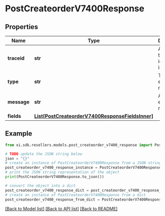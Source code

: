 # PostCreateorderV7400Response


## Properties

Name | Type | Description | Notes
------------ | ------------- | ------------- | -------------
**traceid** | **str** | A unique trace id to identify the issue. | [optional] 
**type** | **str** | Type of the error message. | [optional] 
**message** | **str** | A detailed error message. | [optional] 
**fields** | [**List[PostCreateorderV7400ResponseFieldsInner]**](PostCreateorderV7400ResponseFieldsInner.md) |  | [optional] 

## Example

```python
from xi.sdk.resellers.models.post_createorder_v7400_response import PostCreateorderV7400Response

# TODO update the JSON string below
json = "{}"
# create an instance of PostCreateorderV7400Response from a JSON string
post_createorder_v7400_response_instance = PostCreateorderV7400Response.from_json(json)
# print the JSON string representation of the object
print(PostCreateorderV7400Response.to_json())

# convert the object into a dict
post_createorder_v7400_response_dict = post_createorder_v7400_response_instance.to_dict()
# create an instance of PostCreateorderV7400Response from a dict
post_createorder_v7400_response_from_dict = PostCreateorderV7400Response.from_dict(post_createorder_v7400_response_dict)
```
[[Back to Model list]](../README.md#documentation-for-models) [[Back to API list]](../README.md#documentation-for-api-endpoints) [[Back to README]](../README.md)


